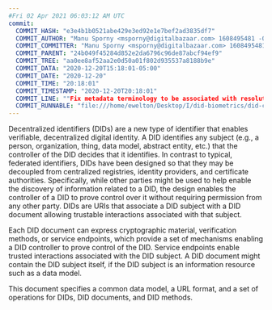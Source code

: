 ```yaml
---
#Fri 02 Apr 2021 06:03:12 AM UTC
commit:
  COMMIT_HASH: "e3e4b1b0521abe429e3ed92e1e7bef2ad3835df7"
  COMMIT_AUTHOR: "Manu Sporny <msporny@digitalbazaar.com> 1608495481 -0500"
  COMMIT_COMMITTER: "Manu Sporny <msporny@digitalbazaar.com> 1608495481 -0500"
  COMMIT_PARENT: "24b049f45284d852e2da6796c96de87abcf94ef9"
  COMMIT_TREE: "aa0ee8af52aa2e0d50a01f802d935537a8188b9e"
  COMMIT_DATA: "2020-12-20T15:18:01-05:00"
  COMMIT_DATE: "2020-12-20"
  COMMIT_TIME: "20:18:01"
  COMMIT_TIMESTAMP: "2020-12-20T20:18:01"
  COMMIT_LINE: ""Fix metadata terminology to be associated with resolution."
  COMMIT_RUNNABLE: "file:///home/ewelton/Desktop/I/did-biometrics/did-core-dataset/analysis/gitinfo/e3e4b1b0521abe429e3ed92e1e7bef2ad3835df7/snapshot/index.html"
---
```


<section id="abstract">
<p>
<a>Decentralized identifiers</a> (DIDs) are a new type of identifier that
enables verifiable, decentralized digital identity. A <a>DID</a> identifies any
subject (e.g., a person, organization, thing, data model, abstract entity, etc.)
that the controller of the <a>DID</a> decides that it identifies. In contrast to
typical, federated identifiers, DIDs have been designed so that they may be
decoupled from centralized registries, identity providers, and certificate
authorities. Specifically, while other parties might be used to help enable the
discovery of information related to a <a>DID</a>, the design enables the
controller of a <a>DID</a> to prove control over it without requiring permission
from any other party. <a>DID</a>s are URIs that associate a <a>DID subject</a>
with a <a>DID document</a> allowing trustable interactions associated with that
subject.
    </p>
<p>
Each <a>DID document</a> can express cryptographic material, verification
methods, or <a>service endpoints</a>, which provide a set of mechanisms enabling
a <a>DID controller</a> to prove control of the <a>DID</a>. <a>Service
endpoints</a> enable trusted interactions associated with the <a>DID
subject</a>. A <a>DID document</a> might contain the <a>DID subject</a> itself,
if the <a>DID subject</a> is an information resource such as a data model.
    </p>
<p>
This document specifies a common data model, a URL format, and a set of
operations for <a>DIDs</a>, <a>DID documents</a>, and <a>DID methods</a>.
    </p>
</section>
